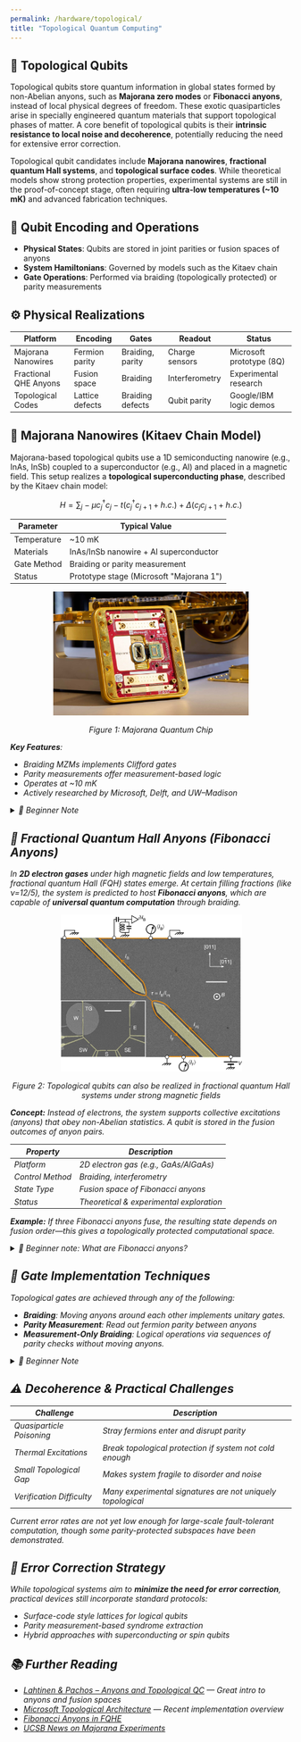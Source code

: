 ```yaml
---
permalink: /hardware/topological/
title: "Topological Quantum Computing"
---
```


## 🧩 Topological Qubits

Topological qubits store quantum information in global states formed by non-Abelian anyons, such as **Majorana zero modes** or **Fibonacci anyons**, instead of local physical degrees of freedom. These exotic quasiparticles arise in specially engineered quantum materials that support topological phases of matter. A core benefit of topological qubits is their **intrinsic resistance to local noise and decoherence**, potentially reducing the need for extensive error correction.

Topological qubit candidates include **Majorana nanowires**, **fractional quantum Hall systems**, and **topological surface codes**. While theoretical models show strong protection properties, experimental systems are still in the proof-of-concept stage, often requiring **ultra-low temperatures (\~10 mK)** and advanced fabrication techniques.

## 🔹 Qubit Encoding and Operations

- **Physical States**: Qubits are stored in joint parities or fusion spaces of anyons
- **System Hamiltonians**: Governed by models such as the Kitaev chain
- **Gate Operations**: Performed via braiding (topologically protected) or parity measurements

## ⚙️ Physical Realizations

| Platform              | Encoding        | Gates            | Readout        | Status                   |
| --------------------- | --------------- | ---------------- | -------------- | ------------------------ |
| Majorana Nanowires    | Fermion parity  | Braiding, parity | Charge sensors | Microsoft prototype (8Q) |
| Fractional QHE Anyons | Fusion space    | Braiding         | Interferometry | Experimental research    |
| Topological Codes     | Lattice defects | Braiding defects | Qubit parity   | Google/IBM logic demos   |

## 🔸 Majorana Nanowires (Kitaev Chain Model)

Majorana-based topological qubits use a 1D semiconducting nanowire (e.g., InAs, InSb) coupled to a superconductor (e.g., Al) and placed in a magnetic field. This setup realizes a **topological superconducting phase**, described by the Kitaev chain model:

$$H = \sum_{j} -\mu c_j^\dagger c_j - t(c_j^\dagger c_{j+1} + h.c.) + \Delta(c_j c_{j+1} + h.c.)$$

| Parameter   | Typical Value                            |
| ----------- | ---------------------------------------- |
| Temperature | \~10 mK                                  |
| Materials   | InAs/InSb nanowire + Al superconductor   |
| Gate Method | Braiding or parity measurement           |
| Status      | Prototype stage (Microsoft "Majorana 1") |

<div align="center">
  <img src="assets/majorana_wire.png" alt="Majorana wire Quantum Chip" width="350"/>
  <p><em>
  Figure 1: Majorana Quantum Chip
  <em></p>
</div>

**Key Features**:

- Braiding MZMs implements Clifford gates
- Parity measurements offer measurement-based logic
- Operates at \~10 mK
- Actively researched by Microsoft, Delft, and UW–Madison

<details>
<summary> 🧠 Beginner Note</summary>
Each end of the wire hosts a Majorana zero mode, which is half of a regular fermion. The qubit is encoded in the joint parity of two such modes:

$$iγ₁γ₂ = 1 - 2n_f$$

Where $n_f$ is either 0 or 1 depending on parity. Because the modes are spatially separated, noise must act nonlocally to corrupt the qubit.

</details>

## 🔸 Fractional Quantum Hall Anyons (Fibonacci Anyons)

In **2D electron gases** under high magnetic fields and low temperatures, fractional quantum Hall (FQH) states emerge. At certain filling fractions (like ν=12/5), the system is predicted to host **Fibonacci anyons**, which are capable of **universal quantum computation** through braiding.

<div align="center">
  <img src="assets/fqh_diagram.png" alt="Fractional Quantum Hall Anyons" width="325"/>
  <p><em>
  Figure 2: Topological qubits can also be realized in fractional quantum Hall systems under strong magnetic fields
  <em></p>
</div>

**Concept:** Instead of electrons, the system supports collective excitations (anyons) that obey non-Abelian statistics. A qubit is stored in the fusion outcomes of anyon pairs.

| Property       | Description                            |
| -------------- | -------------------------------------- |
| Platform       | 2D electron gas (e.g., GaAs/AlGaAs)    |
| Control Method | Braiding, interferometry               |
| State Type     | Fusion space of Fibonacci anyons       |
| Status         | Theoretical & experimental exploration |


**Example:** If three Fibonacci anyons fuse, the resulting state depends on fusion order—this gives a topologically protected computational space.


<details><summary> 🧠 Beginner note: What are Fibonacci anyons?</summary> Fibonacci anyons are exotic quasiparticles whose braiding operations alone can perform any quantum gate, making them “universal” for quantum computation. </details>

## 🔸 Gate Implementation Techniques

Topological gates are achieved through any of the following:

- **Braiding**: Moving anyons around each other implements unitary gates.
- **Parity Measurement**: Read out fermion parity between anyons
- **Measurement-Only Braiding**: Logical operations via sequences of parity checks without moving anyons.

<details>
<summary> 🧠 Beginner Note</summary>
Unlike conventional gates, braided paths act like logic circuits. This is why topological gates are considered "hardware-level fault-tolerant".
</details>

## ⚠️ Decoherence & Practical Challenges

| Challenge               | Description                                               |
| ----------------------- | --------------------------------------------------------- |
| Quasiparticle Poisoning | Stray fermions enter and disrupt parity                   |
| Thermal Excitations     | Break topological protection if system not cold enough    |
| Small Topological Gap   | Makes system fragile to disorder and noise                |
| Verification Difficulty | Many experimental signatures are not uniquely topological |

Current error rates are not yet low enough for large-scale fault-tolerant computation, though some parity-protected subspaces have been demonstrated.

## 🔧 Error Correction Strategy

While topological systems aim to **minimize the need for error correction**, practical devices still incorporate standard protocols:

- Surface-code style lattices for logical qubits
- Parity measurement-based syndrome extraction
- Hybrid approaches with superconducting or spin qubits

## 📚 Further Reading

- [Lahtinen & Pachos – Anyons and Topological QC](https://arxiv.org/abs/1705.04103) — Great intro to anyons and fusion spaces
- [Microsoft Topological Architecture](https://arxiv.org/abs/2502.12252) — Recent implementation overview
- [Fibonacci Anyons in FQHE](https://www.nature.com/articles/s41586-024-07727-z)
- [UCSB News on Majorana Experiments](https://news.ucsb.edu/2025/021760/topological-quantum-processor-marks-breakthrough-computing)
